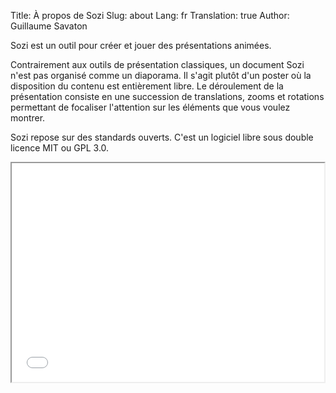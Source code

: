 Title: À propos de Sozi
Slug: about
Lang: fr
Translation: true
Author: Guillaume Savaton

Sozi est un outil pour créer et jouer des présentations animées.

Contrairement aux outils de présentation classiques, un document Sozi n'est pas organisé comme un diaporama.
Il s'agit plutôt d'un poster où la disposition du contenu est entièrement libre.
Le déroulement de la présentation consiste en une succession de translations, zooms et rotations
permettant de focaliser l'attention sur les éléments que vous voulez montrer.

Sozi repose sur des standards ouverts.
C'est un logiciel libre sous double licence MIT ou GPL 3.0.

<iframe width="500px" height="350px" src="|filename|/images/ceci-nest-pas-un-diaporama.fast.svg">
</iframe>

